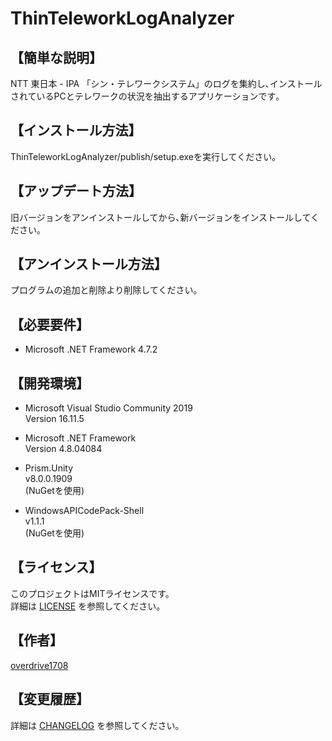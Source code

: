 # ThinTeleworkLogAnalyzer

## 【簡単な説明】

NTT 東日本 - IPA 「シン・テレワークシステム」のログを集約し､インストールされているPCとテレワークの状況を抽出するアプリケーションです｡  

## 【インストール方法】

ThinTeleworkLogAnalyzer/publish/setup.exeを実行してください｡  

## 【アップデート方法】

旧バージョンをアンインストールしてから､新バージョンをインストールしてください｡  


## 【アンインストール方法】

プログラムの追加と削除より削除してください｡  

## 【必要要件】

- Microsoft .NET Framework 4.7.2

## 【開発環境】

 - Microsoft Visual Studio Community 2019  
Version 16.11.5  

 - Microsoft .NET Framework  
Version 4.8.04084  

 - Prism.Unity  
v8.0.0.1909  
(NuGetを使用)  

 - WindowsAPICodePack-Shell  
v1.1.1  
(NuGetを使用)  

## 【ライセンス】

このプロジェクトはMITライセンスです。  
詳細は [LICENSE](LICENSE) を参照してください。  

## 【作者】

[overdrive1708](https://github.com/overdrive1708)

## 【変更履歴】

詳細は [CHANGELOG](CHANGELOG.md) を参照してください。
